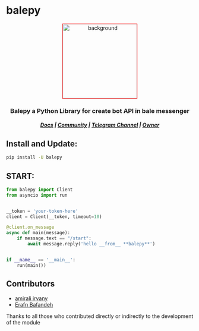 # balepy

<p align=center>
<img src="https://s8.uupload.ir/files/balethon_uvi2_esnh.png" style="width: 200px; height: 200px; border: 1px solid red;" align=center alt="background">
</p>
<h3 align="center"> Balepy a Python Library for create bot API in bale messenger  <br> <h5 align=center> <a href="https://balepy.github.io"> Docs</a> | <a href="https://t.me/TheLinuxGP">Community</a> | <a href="https://t.me/TheCommit">Telegram Channel</a> | <a href="https://github.com/OnlyRad">Owner</a></h5></h3>


## Install and Update:
```bash
pip install -U balepy
```

## START:
```python
from balepy import Client
from asyncio import run


__token = 'your-token-here'
client = Client(__token, timeout=10)

@client.on_message
async def main(message):
    if message.text == "/start":
        await message.reply('hello __from__ **balepy**')


if __name__ == '__main__':
    run(main())
```

## Contributors
- [amirali irvany](https://github.com/irvanyamirali)
- [Erafn Bafandeh](https://github.com/Erfan-Bafandeh)

Thanks to all those who contributed directly or indirectly to the development of the module
